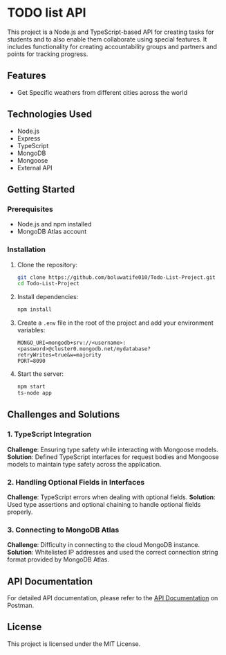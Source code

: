 # TODO list API

This project is a Node.js and TypeScript-based API for creating tasks for students and to also enable them collaborate using special features. It includes functionality for creating accountability groups and partners and points for tracking progress.

## Features

- Get Specific weathers from different cities across the world

## Technologies Used

- Node.js
- Express
- TypeScript
- MongoDB
- Mongoose
- External API

## Getting Started

### Prerequisites

- Node.js and npm installed
- MongoDB Atlas account

### Installation

1. Clone the repository:

    ```sh
    git clone https://github.com/boluwatife010/Todo-List-Project.git
    cd Todo-List-Project
    ```

2. Install dependencies:

    ```sh
    npm install
    ```

3. Create a `.env` file in the root of the project and add your environment variables:

    ```env
    MONGO_URI=mongodb+srv://<username>:<password>@cluster0.mongodb.net/mydatabase?retryWrites=true&w=majority
    PORT=8090
    ```

4. Start the server:

    ```sh
    npm start
    ts-node app
    ```
## Challenges and Solutions

### 1. TypeScript Integration

**Challenge**: Ensuring type safety while interacting with Mongoose models.
**Solution**: Defined TypeScript interfaces for request bodies and Mongoose models to maintain type safety across the application.

### 2. Handling Optional Fields in Interfaces

**Challenge**: TypeScript errors when dealing with optional fields.
**Solution**: Used type assertions and optional chaining to handle optional fields properly.

### 3. Connecting to MongoDB Atlas

**Challenge**: Difficulty in connecting to the cloud MongoDB instance.
**Solution**: Whitelisted IP addresses and used the correct connection string format provided by MongoDB Atlas.




## API Documentation

For detailed API documentation, please refer to the [API Documentation]() on Postman.

## License

This project is licensed under the MIT License.
